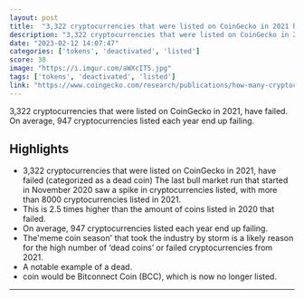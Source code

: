 ```yaml
---
layout: post
title:  "3,322 cryptocurrencies that were listed on CoinGecko in 2021 have failed (categorized as a dead coin)"
description: "3,322 cryptocurrencies that were listed on CoinGecko in 2021, have failed. On average, 947 cryptocurrencies listed each year end up failing."
date: "2023-02-12 14:07:47"
categories: ['tokens', 'deactivated', 'listed']
score: 38
image: "https://i.imgur.com/aWXcIT5.jpg"
tags: ['tokens', 'deactivated', 'listed']
link: "https://www.coingecko.com/research/publications/how-many-cryptocurrencies-failed"
---
```


3,322 cryptocurrencies that were listed on CoinGecko in 2021, have failed. On average, 947 cryptocurrencies listed each year end up failing.

## Highlights

- 3,322 cryptocurrencies that were listed on CoinGecko in 2021, have failed (categorized as a dead coin) The last bull market run that started in November 2020 saw a spike in cryptocurrencies listed, with more than 8000 cryptocurrencies listed in 2021.
- This is 2.5 times higher than the amount of coins listed in 2020 that failed.
- On average, 947 cryptocurrencies listed each year end up failing.
- The'meme coin season' that took the industry by storm is a likely reason for the high number of ‘dead coins’ or failed cryptocurrencies from 2021.
- A notable example of a dead.
- coin would be Bitconnect Coin (BCC), which is now no longer listed.

---
